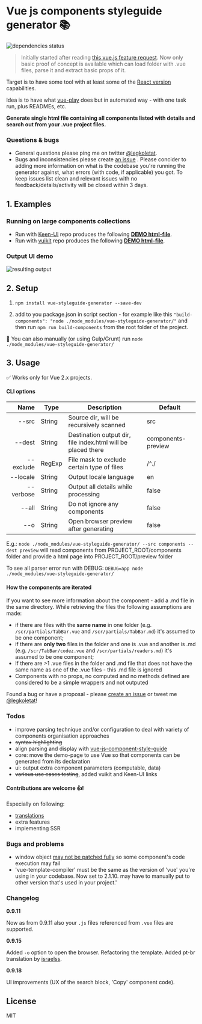 # Vue js components styleguide generator 📚

![dependencies status](https://david-dm.org/shershen08/vue-styleguide-generator/status.svg)

> Initially started after reading [this vue.js feature request](https://github.com/vuejs/vue-requests/issues/17).
Now only basic proof of concept is available which can load folder with .vue files, parse it and extract basic props of it.

Target is to have some tool with at least some of the [React version](https://github.com/styleguidist/react-styleguidist) capabilities.

Idea is to have what [vue-play](https://github.com/vue-play/vue-play) does but in automated way - with one task run, plus READMEs, etc.

**Generate single html file containing all components listed with details and search out from your .vue project files.**

### Questions & bugs

 - General questions please ping me on twitter [@legkoletat](https://twitter.com/legkoletat).
 - Bugs and inconsistencies please create [an issue](https://github.com/shershen08/vue-styleguide-generator/issues) . Please concider to adding more information on what is the codebase you're running the generator against, what errors (with code, if applicable) you got. To keep issues list clean and relevant issues with no feedback/details/activity will be closed within 3 days.


## 1. Examples

### Running on large components collections

 - Run with [Keen-UI](https://github.com/JosephusPaye/Keen-UI) repo produces the following [**DEMO html-file**](https://shershen08.github.io/vue-plugins-demo-static/Keen-UI-demo.html). 
 - Run with [vuikit](https://github.com/vuikit/vuikit) repo produces the following [**DEMO html-file**](https://shershen08.github.io/vue-plugins-demo-static/vuikit-demo-index.html). 

### Output UI demo
 ![resulting output](https://raw.githubusercontent.com/shershen08/vue-styleguide-generator/master/demo-output.jpg)


## 2. Setup

  1. ```npm install vue-styleguide-generator --save-dev```

  2. add to you package.json in script section - for example like this ```"build-components": "node ./node_modules/vue-styleguide-generator/"``` and then run ```npm run build-components``` from the root folder of the project.

  🏃 You can also manually (or using Gulp/Grunt) run ```node ./node_modules/vue-styleguide-generator/```

## 3. Usage

✅ Works only for Vue 2.x projects.

#### CLI options

| Name | Type | Description | Default |
| ---: | ---- |  ------ |------------ |
| --src  | String|Source dir, will be recursively scanned|src|
| --dest | String|Destination output dir, file index.html will be placed there| components-preview|
| --exclude| RegExp|File mask to exclude certain type of files|/^\./|
| --locale|String|Output locale language|en|
| --verbose| String|Output all details while processing| false|
| --all| String|Do not ignore any components| false|
| --o| String|Open browser preview after generating| false|

 E.g.: ```node ./node_modules/vue-styleguide-generator/ --src components --dest preview``` will read components from PROJECT_ROOT/components folder and provide a html page into PROJECT_ROOT/preview folder

 To see all parser error run with DEBUG: ```DEBUG=app node ./node_modules/vue-styleguide-generator/```

#### How the components are iterated

 If you want to see more information about the component - add a .md file in the same directory.
 While retrieving the files the following assumptions are made:
  - if there are files with the **same name** in one folder (e.g. ```/scr/partials/TabBar.vue``` and ```/scr/partials/TabBar.md```) it's assumed to be one component;
  - if there are **only two** files in the folder and one is .vue and another is .md (e.g. ```/scr/TabBar/codez.vue``` and ```/scr/partials/readers.md```)  it's assumed to be one component;
  - If there are >1 .vue files in the folder and .md file that does not have the same name as one of the .vue files - this .md file is ignored
  - Components with no props, no computed and no methods defined are considered to be a simple wrappers and not outputed


  Found a bug or have a proposal - please [create an issue](https://github.com/shershen08/vue-styleguide-generator/issueshttps://github.com/shershen08/vue-styleguide-generator/issues) or tweet me [@legkoletat](https://twitter.com/legkoletat)!

### Todos

- improve parsing technique and/or configuration to deal with variety of components organisation approaches
- <s>syntax highlighting</s>
- align parsing and display with [vue-js-component-style-guide](https://medium.com/tldr-tech/vue-js-component-style-guide-711988d5e94e)
- core: move the demo-page to use Vue so that components can be generated from its declaration
- ui: output extra component parameters (computable, data)
- <s>various use cases testing</s>, added vuikit and Keen-UI links

#### Contributions are welcome 👍!

Especially on following:
 - [translations](https://github.com/shershen08/vue-styleguide-generator/tree/master/i18n)
 - extra features
 - implementing SSR

### Bugs and problems
-  window object [may not be patched fully](https://github.com/shershen08/vue-styleguide-generator/blob/master/src/processor.js#L29) so some component's code execution may fail
- 'vue-template-compiler' must be the same as the version of 'vue' you're using in your codebase. Now set to 2.1.10. may have to manually put to other version that's used in your project.'

### Changelog

 **0.9.11**
 
 Now as from 0.9.11 also your `.js` files referenced from `.vue` files are supported.

 **0.9.15**
 
 Added `-o` option to open the browser.
 Refactoring the template. Added pt-br translation by [israelss](https://github.com/israelss).

 **0.9.18**
 
 UI improvements (UX of the search block, 'Copy' component code).



## License

MIT
